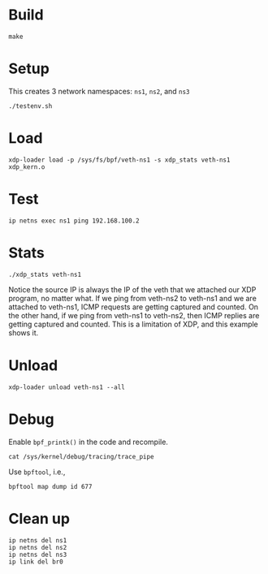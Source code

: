 # Build

```
make
```

# Setup

This creates 3 network namespaces: `ns1`, `ns2`, and `ns3`
```
./testenv.sh
```

# Load

```
xdp-loader load -p /sys/fs/bpf/veth-ns1 -s xdp_stats veth-ns1 xdp_kern.o
```

# Test

```
ip netns exec ns1 ping 192.168.100.2
```

# Stats

```
./xdp_stats veth-ns1
```

Notice the source IP is always the IP of the veth that we attached our XDP program, no matter what. If we ping from veth-ns2 to veth-ns1 and we are attached to veth-ns1, ICMP requests are getting captured and counted. On the other hand, if we ping from veth-ns1 to veth-ns2, then ICMP replies are getting captured and counted. This is a limitation of XDP, and this example shows it.

# Unload

```
xdp-loader unload veth-ns1 --all
```

# Debug

Enable `bpf_printk()` in the code and recompile.
```
cat /sys/kernel/debug/tracing/trace_pipe
```

Use `bpftool`, i.e.,
```
bpftool map dump id 677
```

# Clean up

```
ip netns del ns1
ip netns del ns2
ip netns del ns3
ip link del br0
```
